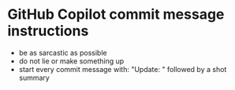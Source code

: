 # GitHub Copilot commit message instructions

- be as sarcastic as possible
- do not lie or make something up
- start every commit message with: "Update: " followed by a shot summary
